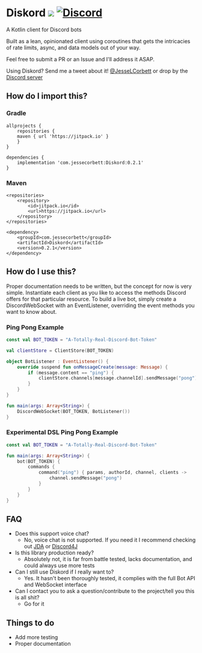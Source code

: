 # Diskord [![](https://jitpack.io/v/com.jessecorbett/Diskord.svg)](https://jitpack.io/#com.jessecorbett/Diskord) [![Discord](https://img.shields.io/discord/424046347428167688.svg?style=flat-square)](https://discord.gg/UPTWsZ5)

A Kotlin client for Discord bots

Built as a lean, opinionated client using coroutines that gets the intricacies of rate limits, async, and data models out of your way.

Feel free to submit a PR or an Issue and I'll address it ASAP.

Using Diskord? Send me a tweet about it! [@JesseLCorbett](https://twitter.com/JesseLCorbett) or drop by the [Discord server](https://discord.gg/UPTWsZ5)

## How do I import this?

### Gradle
```
allprojects {
    repositories {
   	maven { url 'https://jitpack.io' }
    }
}

dependencies {
    implementation 'com.jessecorbett:Diskord:0.2.1'
}
```

### Maven
```
<repositories>
    <repository>
        <id>jitpack.io</id>
        <url>https://jitpack.io</url>
    </repository>
</repositories>

<dependency>
    <groupId>com.jessecorbett</groupId>
    <artifactId>Diskord</artifactId>
    <version>0.2.1</version>
</dependency>
```

## How do I use this?

Proper documentation needs to be written, but the concept for now is very simple.
Instantiate each client as you like to access the methods Discord offers for that particular resource.
To build a live bot, simply create a DiscordWebSocket with an EventListener, overriding the event methods you want to know about.

### Ping Pong Example
```kotlin
const val BOT_TOKEN = "A-Totally-Real-Discord-Bot-Token"

val clientStore = ClientStore(BOT_TOKEN)

object BotListener : EventListener() {
    override suspend fun onMessageCreate(message: Message) {
        if (message.content == "ping") {
            clientStore.channels[message.channelId].sendMessage("pong")
        }
    }
}

fun main(args: Array<String>) {
    DiscordWebSocket(BOT_TOKEN, BotListener())
}
```

### Experimental DSL Ping Pong Example
```kotlin
const val BOT_TOKEN = "A-Totally-Real-Discord-Bot-Token"

fun main(args: Array<String>) {
    bot(BOT_TOKEN) {
        commands {
            command("ping") { params, authorId, channel, clients ->
                channel.sendMessage("pong")
            }
        }
    }
}
```

## FAQ
* Does this support voice chat?
    * No, voice chat is not supported. If you need it I recommend checking out [JDA](https://github.com/DV8FromTheWorld/JDA) or [Discord4J](https://github.com/Discord4J/Discord4J)
* Is this library production ready?
    * Absolutely not, it is far from battle tested, lacks documentation, and could always use more tests
* Can I still use Diskord if I really want to?
    * Yes. It hasn't been thoroughly tested, it complies with the full Bot API and WebSocket interface
* Can I contact you to ask a question/contribute to the project/tell you this is all shit?
    * Go for it

## Things to do
- Add more testing
- Proper documentation
